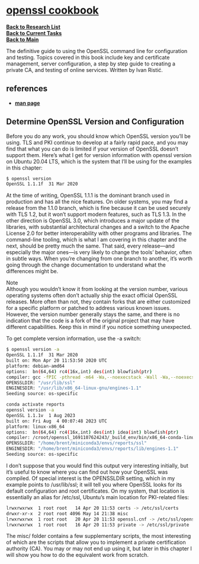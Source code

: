 # **[openssl cookbook](https://www.feistyduck.com/library/openssl-cookbook/online/openssl-command-line/determine-version-and-configuration.html)**

**[Back to Research List](../../../research_list.md)**\
**[Back to Current Tasks](../../../../a_status/current_tasks.md)**\
**[Back to Main](../../../../README.md)**

The definitive guide to using the OpenSSL command line for configuration and testing. Topics covered in this book include key and certificate management, server configuration, a step by step guide to creating a private CA, and testing of online services. Written by Ivan Ristić.

## references

- **[man page](https://www.openssl.org/docs/manmaster/man3/SSL_CTX_get_security_level.html)**

## Determine OpenSSL Version and Configuration

Before you do any work, you should know which OpenSSL version you’ll be using. TLS and PKI continue to develop at a fairly rapid pace, and you may find that what you can do is limited if your version of OpenSSL doesn’t support them. Here’s what I get for version information with openssl version on Ubuntu 20.04 LTS, which is the system that I’ll be using for the examples in this chapter:

```bash
$ openssl version
OpenSSL 1.1.1f  31 Mar 2020
```

At the time of writing, OpenSSL 1.1.1 is the dominant branch used in production and has all the nice features. On older systems, you may find a release from the 1.1.0 branch, which is fine because it can be used securely with TLS 1.2, but it won’t support modern features, such as TLS 1.3. In the other direction is OpenSSL 3.0, which introduces a major update of the libraries, with substantial architectural changes and a switch to the Apache License 2.0 for better interoperability with other programs and libraries. The command-line tooling, which is what I am covering in this chapter and the next, should be pretty much the same. That said, every release—and especially the major ones—is very likely to change the tools’ behavior, often in subtle ways. When you’re changing from one branch to another, it’s worth going through the change documentation to understand what the differences might be.

Note\
Although you wouldn’t know it from looking at the version number, various operating systems often don’t actually ship the exact official OpenSSL releases. More often than not, they contain forks that are either customized for a specific platform or patched to address various known issues. However, the version number generally stays the same, and there is no indication that the code is a fork of the original project that may have different capabilities. Keep this in mind if you notice something unexpected.

To get complete version information, use the -a switch:

```bash
$ openssl version -a
OpenSSL 1.1.1f  31 Mar 2020
built on: Mon Apr 20 11:53:50 2020 UTC
platform: debian-amd64
options:  bn(64,64) rc4(16x,int) des(int) blowfish(ptr) 
compiler: gcc -fPIC -pthread -m64 -Wa,--noexecstack -Wall -Wa,--noexecstack -g -O2 -fdebug-prefix-map=/build/openssl-P_ODHM/openssl-1.1.1f=. -fstack-protector-strong -Wformat -Werror=format-security -DOPENSSL_TLS_SECURITY_LEVEL=2 -DOPENSSL_USE_NODELETE -DL_ENDIAN -DOPENSSL_PIC -DOPENSSL_CPUID_OBJ -DOPENSSL_IA32_SSE2 -DOPENSSL_BN_ASM_MONT -DOPENSSL_BN_ASM_MONT5 -DOPENSSL_BN_ASM_GF2m -DSHA1_ASM -DSHA256_ASM -DSHA512_ASM -DKECCAK1600_ASM -DRC4_ASM -DMD5_ASM -DAESNI_ASM -DVPAES_ASM -DGHASH_ASM -DECP_NISTZ256_ASM -DX25519_ASM -DPOLY1305_ASM -DNDEBUG -Wdate-time -D_FORTIFY_SOURCE=2
OPENSSLDIR: "/usr/lib/ssl"
ENGINESDIR: "/usr/lib/x86_64-linux-gnu/engines-1.1"
Seeding source: os-specific

conda activate reports
openssl version -a    
OpenSSL 1.1.1v  1 Aug 2023
built on: Fri Aug  4 00:07:48 2023 UTC
platform: linux-x86_64
options:  bn(64,64) rc4(16x,int) des(int) idea(int) blowfish(ptr) 
compiler: /croot/openssl_1691107624243/_build_env/bin/x86_64-conda-linux-gnu-cc -DNDEBUG -D_FORTIFY_SOURCE=2 -O2 -isystem /home/brent/miniconda3/envs/reports/include -march=nocona -mtune=haswell -ftree-vectorize -fPIC -fstack-protector-strong -fno-plt -O2 -ffunction-sections -pipe -isystem /home/brent/miniconda3/envs/reports/include -fdebug-prefix-map=/croot/openssl_1691107624243/work=/usr/local/src/conda/openssl-1.1.1v -fdebug-prefix-map=/home/brent/miniconda3/envs/reports=/usr/local/src/conda-prefix -Wa,--noexecstack -fPIC -pthread -m64 -Wa,--noexecstack -march=nocona -mtune=haswell -ftree-vectorize -fPIC -fstack-protector-strong -fno-plt -O2 -ffunction-sections -pipe -isystem /home/brent/miniconda3/envs/reports/include -fdebug-prefix-map=/croot/openssl_1691107624243/work=/usr/local/src/conda/openssl-1.1.1v -fdebug-prefix-map=/home/brent/miniconda3/envs/reports=/usr/local/src/conda-prefix -Wa,--noexecstack -DOPENSSL_USE_NODELETE -DL_ENDIAN -DOPENSSL_PIC -DOPENSSL_CPUID_OBJ -DOPENSSL_IA32_SSE2 -DOPENSSL_BN_ASM_MONT -DOPENSSL_BN_ASM_MONT5 -DOPENSSL_BN_ASM_GF2m -DSHA1_ASM -DSHA256_ASM -DSHA512_ASM -DKECCAK1600_ASM -DRC4_ASM -DMD5_ASM -DAESNI_ASM -DVPAES_ASM -DGHASH_ASM -DECP_NISTZ256_ASM -DX25519_ASM -DPOLY1305_ASM -DNDEBUG -DNDEBUG -D_FORTIFY_SOURCE=2 -O2 -isystem /home/brent/miniconda3/envs/reports/include
OPENSSLDIR: "/home/brent/miniconda3/envs/reports/ssl"
ENGINESDIR: "/home/brent/miniconda3/envs/reports/lib/engines-1.1"
Seeding source: os-specific
```

I don’t suppose that you would find this output very interesting initially, but it’s useful to know where you can find out how your OpenSSL was compiled. Of special interest is the OPENSSLDIR setting, which in my example points to /usr/lib/ssl; it will tell you where OpenSSL looks for its default configuration and root certificates. On my system, that location is essentially an alias for /etc/ssl, Ubuntu’s main location for PKI-related files:

```bash
lrwxrwxrwx  1 root root   14 Apr 20 11:53 certs -> /etc/ssl/certs
drwxr-xr-x  2 root root 4096 May 14 21:38 misc
lrwxrwxrwx  1 root root   20 Apr 20 11:53 openssl.cnf -> /etc/ssl/openssl.cnf
lrwxrwxrwx  1 root root   16 Apr 20 11:53 private -> /etc/ssl/private
```

The misc/ folder contains a few supplementary scripts, the most interesting of which are the scripts that allow you to implement a private certification authority (CA). You may or may not end up using it, but later in this chapter I will show you how to do the equivalent work from scratch.
